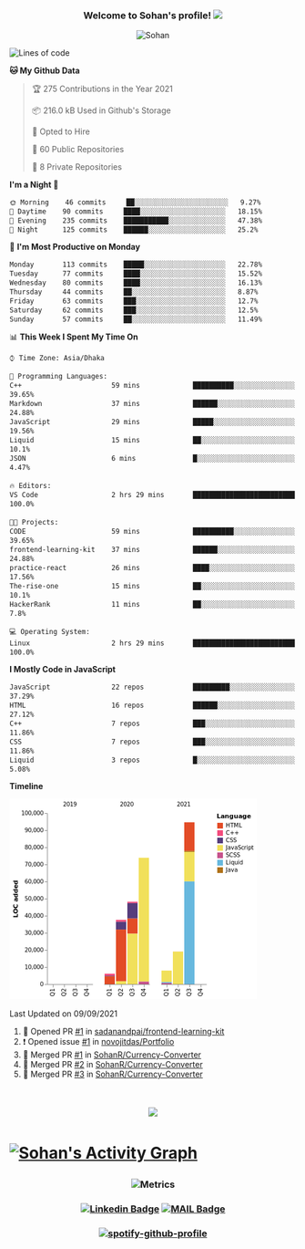 <h3 align="center">
  Welcome to Sohan's profile!
  <img src="https://media.giphy.com/media/hvRJCLFzcasrR4ia7z/giphy.gif" width="28">
  
</h3>

<p align="center"> <img src="https://komarev.com/ghpvc/?username=sohanr" alt="Sohan" /></p>


<!--START_SECTION:waka-->
![Lines of code](https://img.shields.io/badge/From%20Hello%20World%20I%27ve%20Written-287551%20lines%20of%20code-blue)

**🐱 My Github Data** 

> 🏆 275 Contributions in the Year 2021
 > 
> 📦 216.0 kB Used in Github's Storage 
 > 
> 💼 Opted to Hire
 > 
> 📜 60 Public Repositories 
 > 
> 🔑 8 Private Repositories  
 > 
**I'm a Night 🦉** 

```text
🌞 Morning    46 commits     ██░░░░░░░░░░░░░░░░░░░░░░░   9.27% 
🌆 Daytime    90 commits     ████░░░░░░░░░░░░░░░░░░░░░   18.15% 
🌃 Evening    235 commits    ███████████░░░░░░░░░░░░░░   47.38% 
🌙 Night      125 commits    ██████░░░░░░░░░░░░░░░░░░░   25.2%

```
📅 **I'm Most Productive on Monday** 

```text
Monday       113 commits    █████░░░░░░░░░░░░░░░░░░░░   22.78% 
Tuesday      77 commits     ████░░░░░░░░░░░░░░░░░░░░░   15.52% 
Wednesday    80 commits     ████░░░░░░░░░░░░░░░░░░░░░   16.13% 
Thursday     44 commits     ██░░░░░░░░░░░░░░░░░░░░░░░   8.87% 
Friday       63 commits     ███░░░░░░░░░░░░░░░░░░░░░░   12.7% 
Saturday     62 commits     ███░░░░░░░░░░░░░░░░░░░░░░   12.5% 
Sunday       57 commits     ██░░░░░░░░░░░░░░░░░░░░░░░   11.49%

```


📊 **This Week I Spent My Time On** 

```text
⌚︎ Time Zone: Asia/Dhaka

💬 Programming Languages: 
C++                      59 mins             ██████████░░░░░░░░░░░░░░░   39.65% 
Markdown                 37 mins             ██████░░░░░░░░░░░░░░░░░░░   24.88% 
JavaScript               29 mins             █████░░░░░░░░░░░░░░░░░░░░   19.56% 
Liquid                   15 mins             ██░░░░░░░░░░░░░░░░░░░░░░░   10.1% 
JSON                     6 mins              █░░░░░░░░░░░░░░░░░░░░░░░░   4.47%

🔥 Editors: 
VS Code                  2 hrs 29 mins       █████████████████████████   100.0%

🐱‍💻 Projects: 
CODE                     59 mins             ██████████░░░░░░░░░░░░░░░   39.65% 
frontend-learning-kit    37 mins             ██████░░░░░░░░░░░░░░░░░░░   24.88% 
practice-react           26 mins             ████░░░░░░░░░░░░░░░░░░░░░   17.56% 
The-rise-one             15 mins             ██░░░░░░░░░░░░░░░░░░░░░░░   10.1% 
HackerRank               11 mins             ██░░░░░░░░░░░░░░░░░░░░░░░   7.8%

💻 Operating System: 
Linux                    2 hrs 29 mins       █████████████████████████   100.0%

```

**I Mostly Code in JavaScript** 

```text
JavaScript               22 repos            █████████░░░░░░░░░░░░░░░░   37.29% 
HTML                     16 repos            ██████░░░░░░░░░░░░░░░░░░░   27.12% 
C++                      7 repos             ███░░░░░░░░░░░░░░░░░░░░░░   11.86% 
CSS                      7 repos             ███░░░░░░░░░░░░░░░░░░░░░░   11.86% 
Liquid                   3 repos             █░░░░░░░░░░░░░░░░░░░░░░░░   5.08%

```


**Timeline**

![Chart not found](https://raw.githubusercontent.com/SohanR/SohanR/master/charts/bar_graph.png) 


 Last Updated on 09/09/2021
<!--END_SECTION:waka-->


<!--START_SECTION:activity-->
1. 💪 Opened PR [#1](https://github.com/sadanandpai/frontend-learning-kit/pull/1) in [sadanandpai/frontend-learning-kit](https://github.com/sadanandpai/frontend-learning-kit)
2. ❗️ Opened issue [#1](https://github.com/novojitdas/Portfolio/issues/1) in [novojitdas/Portfolio](https://github.com/novojitdas/Portfolio)
3. 🎉 Merged PR [#1](https://github.com/SohanR/Currency-Converter/pull/1) in [SohanR/Currency-Converter](https://github.com/SohanR/Currency-Converter)
4. 🎉 Merged PR [#2](https://github.com/SohanR/Currency-Converter/pull/2) in [SohanR/Currency-Converter](https://github.com/SohanR/Currency-Converter)
5. 🎉 Merged PR [#3](https://github.com/SohanR/Currency-Converter/pull/3) in [SohanR/Currency-Converter](https://github.com/SohanR/Currency-Converter)
<!--END_SECTION:activity-->





<h1 align="center">

 <img src="https://github-readme-streak-stats.herokuapp.com?user=sohanr&theme=radical&hide_border=true" />

<h1>  
 
 <a href="https://github.com/ashutosh00710/github-readme-activity-graph"><img alt="Sohan's Activity Graph" src="https://activity-graph.herokuapp.com/graph?username=sohanr&bg_color=1F222E&color=F8D866&line=F85D7F&point=FFFFFF&hide_border=true" /></a>



<h3 align="center">
 
  ![Metrics](https://metrics.lecoq.io/sohanr?template=classic&base.header=0&base.activity=0&base.community=0&base.repositories=0&base.metadata=0&notable=1&achievements=1&achievements.threshold=C&achievements.secrets=true&achievements.display=compact&achievements.limit=0&notable.repositories=false&config.timezone=Asia%2FDhaka)
 
<h3>  
  
  
<h3 align="center">

[![Linkedin Badge](https://img.shields.io/badge/-MizanurRahmanSohan-blue?style=flat-square&logo=Linkedin&logoColor=white&link=https://www.linkedin.com/in/mizanurrahman/)](https://www.linkedin.com/in/mizanurrahman/) [![MAIL Badge](https://img.shields.io/badge/-sohanjs.bd@gmail.com-c14438?style=flat-square&logo=Gmail&logoColor=white&link=mailto:sohanjs.bd@gmail.com)](mailto:mizan.rahman66d@gmail.com)

</h3>

<h3 align="center">

[![spotify-github-profile](https://spotify-github-profile.vercel.app/api/view?uid=31gc6dqehmxwphqvk5gwufpxasl4&cover_image=true&theme=default)](https://github.com/kittinan/spotify-github-profile)

</h3>
